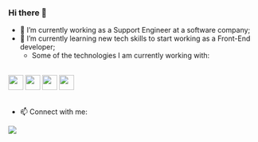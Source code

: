 ### Hi there 👋

- 🔭 I’m currently working as a Support Engineer at a software company;
- 🌱 I’m currently learning new tech skills to start working as a Front-End developer; <br/>
  - Some of the technologies I am currently working with:
<div style="display: inline_block"><br>
  <img aling="center" heigh="30" width="30" src="https://cdn.jsdelivr.net/gh/devicons/devicon/icons/html5/html5-original.svg" />
  <img aling="center" heigh="30" width="30" src="https://cdn.jsdelivr.net/gh/devicons/devicon/icons/css3/css3-original.svg" />
  <img aling="center" heigh="30" width="30" src="https://cdn.jsdelivr.net/gh/devicons/devicon/icons/javascript/javascript-original.svg" />
  <img aling="center" heigh="30" width="30" src="https://cdn.jsdelivr.net/gh/devicons/devicon/icons/python/python-original.svg" />
</div>
<br/> 

- 📫 Connect with me:
<div>
<a href="https://www.linkedin.com/in/alana-saueressig/" target="_blank"><img src="https://img.shields.io/badge/-LinkedIn-%230077B5?style=for-the-badge&logo=linkedin&logoColor=white" target="_blank"></a> 
</div>
<!-- - ⚡ Fun fact: ... -->


